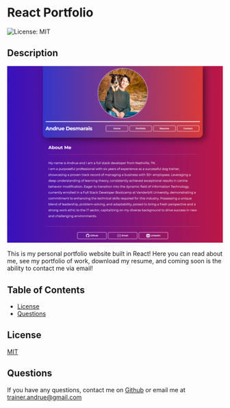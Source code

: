   # React Portfolio

  ![License: MIT](https://img.shields.io/badge/License-MIT-yellow.svg)

  ## Description
  ![image](image.png)

 This is my personal portfolio website built in React! Here you can read about me, see my portfolio of work, download my resume, and coming soon is the ability to contact me via email!


  ## Table of Contents
  - [License](#license)
  - [Questions](#questions)


 ## License
 [MIT](https://opensource.org/licenses/MIT)

  ## Questions
  If you have any questions, contact me on [Github](https://github.com/AndrueGage/) or email me at trainer.andrue@gmail.com
